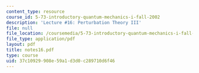 ```yaml
---
content_type: resource
course_id: 5-73-introductory-quantum-mechanics-i-fall-2002
description: 'Lecture #16: Perturbation Theory III'
file: null
file_location: /coursemedia/5-73-introductory-quantum-mechanics-i-fall-2002/37c10929908e59a1d3d0c289710d6f46_notes16.pdf
file_type: application/pdf
layout: pdf
title: notes16.pdf
type: course
uid: 37c10929-908e-59a1-d3d0-c289710d6f46
---
```

